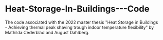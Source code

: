 # Heat-Storage-In-Buildings---Code
The code associated with the 2022 master thesis "Heat Storage in Buildings - Achieving thermal peak shaving trough indoor temperature flexibility" by Mathilda Cederblad and August Dahlberg.
